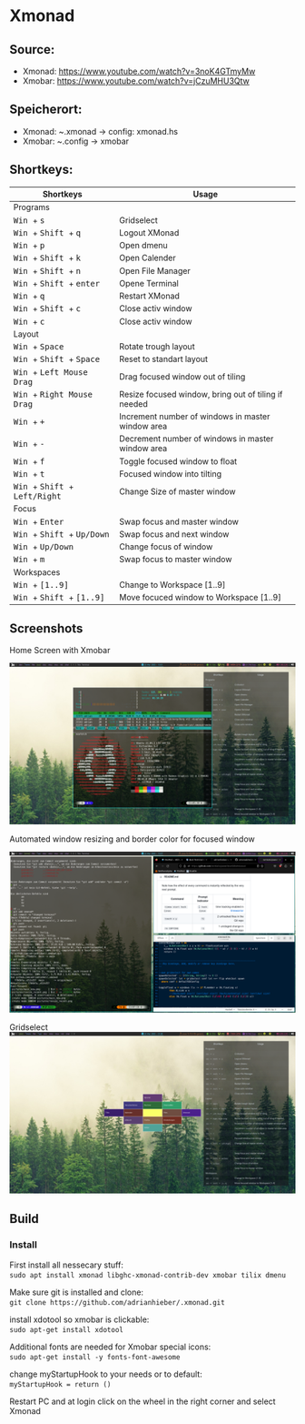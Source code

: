 # Xmonad

## Source:
- Xmonad: https://www.youtube.com/watch?v=3noK4GTmyMw
- Xmobar: https://www.youtube.com/watch?v=jCzuMHU3Qtw

## Speicherort:
- Xmonad: ~.xmonad -> config: xmonad.hs
- Xmobar: ~.config -> xmobar

## Shortkeys:
| Shortkeys | Usage |
| ------ | -------- |
| Programs |
| <kbd> Win </kbd>  + <kbd> s </kbd> | Gridselect |
| <kbd> Win </kbd> + <kbd> Shift </kbd> + <kbd> q </kbd> | Logout XMonad |
| <kbd> Win </kbd> + <kbd> p </kbd>  | Open dmenu |
| <kbd> Win </kbd> + <kbd> Shift </kbd> + <kbd> k </kbd>  | Open Calender |
| <kbd> Win </kbd> + <kbd> Shift </kbd> + <kbd> n </kbd>  | Open File Manager |
| <kbd> Win </kbd> + <kbd> Shift </kbd> + <kbd> enter </kbd> | Opene Terminal |
| <kbd> Win </kbd>  + <kbd> q </kbd> | Restart XMonad |
| <kbd> Win </kbd> + <kbd> Shift </kbd> + <kbd> c </kbd>  | Close activ window |
| <kbd> Win </kbd> + <kbd> c </kbd>  | Close activ window |
| Layout |
| <kbd> Win </kbd> + <kbd> Space </kbd> | Rotate trough layout |
| <kbd> Win </kbd> + <kbd> Shift </kbd> + <kbd> Space </kbd> | Reset to standart layout |
| <kbd> Win </kbd> + <kbd> Left Mouse Drag </kbd> | Drag focused window out of tiling |
| <kbd> Win </kbd> + <kbd> Right Mouse Drag </kbd> | Resize focused window, bring out of tiling if needed |
| <kbd> Win </kbd> + <kbd> + </kbd> | Increment number of windows in master window area |
| <kbd> Win </kbd> + <kbd> - </kbd> | Decrement number of windows in master window area |
| <kbd> Win </kbd> + <kbd> f </kbd> | Toggle focused window to float |
| <kbd> Win </kbd> + <kbd> t </kbd> | Focused window into tilting |
| <kbd> Win </kbd> + <kbd> Shift </kbd> + <kbd> Left/Right </kbd> | Change Size of master window |
| Focus |
| <kbd> Win </kbd>  + <kbd> Enter </kbd> | Swap focus and master window |
| <kbd> Win </kbd> + <kbd> Shift </kbd>  + <kbd> Up/Down </kbd> | Swap focus and next window |
| <kbd> Win </kbd>  + <kbd> Up/Down </kbd> | Change focus of window |
| <kbd> Win </kbd>  + <kbd> m </kbd> | Swap focus to master window |
| Workspaces |
| <kbd> Win </kbd> + <kbd> [1..9] </kbd> | Change to Workspace [1..9] |
| <kbd> Win </kbd> + <kbd> Shift </kbd> + <kbd> [1..9] </kbd> | Move focuced window to Workspace [1..9] |



## Screenshots

Home Screen with Xmobar
<!-- ![Main](./pictures/main.png) -->
![Main](./pictures/main_new.png)


Automated window resizing and border color for focused window
<!-- ![Resize](./pictures/resize.png) -->
![Resize](./pictures/resize_recent.png)

Gridselect
![Gridselect on new Workspace](./pictures/gridselect.png)



## Build

### Install

First install all nessecary stuff:<br>
`sudo apt install xmonad libghc-xmonad-contrib-dev xmobar tilix dmenu`

Make sure git is installed and clone:<br>
`git clone https://github.com/adrianhieber/.xmonad.git`

install xdotool so xmobar is clickable:<br>
`sudo apt-get install xdotool`

Additional fonts are needed for Xmobar special icons: <br>
`sudo apt-get install -y fonts-font-awesome`

change myStartupHook to your needs or to default:<br>
`myStartupHook = return ()`

Restart PC and at login click on the wheel in the right corner and select Xmonad
